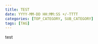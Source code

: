 ```yaml
---
title: TEST
date: YYYY-MM-DD HH:MM:SS +/-TTTT
categories: [TOP_CATEGORY, SUB_CATEGORY]
tags: [TAG]    
---
```



test
